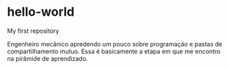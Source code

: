 # hello-world
My first repository

Engenheiro mecânico apredendo um pouco sobre programação e pastas de compartilhamento mutuo.
Essa é basicamente a etapa em que me encontro na pirâmide de aprendizado.

